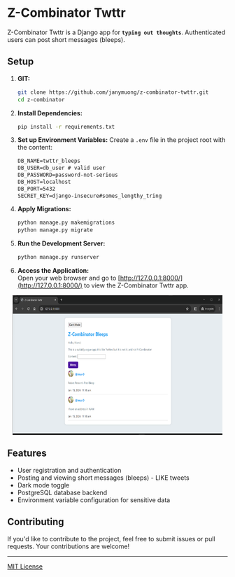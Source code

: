 # Z-Combinator Twttr

Z-Combinator Twttr is a Django app for __`typing out thoughts`__. Authenticated users can post short messages (bleeps).

## Setup

1. **GIT:**
   ```bash
   git clone https://github.com/janymuong/z-combinator-twttr.git
   cd z-combinator
   ```

2. **Install Dependencies:**
   ```bash
   pip install -r requirements.txt
   ```

3. **Set up Environment Variables:**
   Create a `.env` file in the project root with the content:
   ```env
   DB_NAME=twttr_bleeps
   DB_USER=db_user # valid user
   DB_PASSWORD=password-not-serious
   DB_HOST=localhost
   DB_PORT=5432
   SECRET_KEY=django-insecure#somes_lengthy_tring
   ```

4. **Apply Migrations:**
   ```bash
   python manage.py makemigrations
   python manage.py migrate
   ```

5. **Run the Development Server:**
   ```bash
   python manage.py runserver
   ```

6. **Access the Application:**  
   Open your web browser and go to [http://127.0.0.1:8000/](http://127.0.0.1:8000/) to view the Z-Combinator Twttr app.

<p align="center">
  <img align="center" src="./tweets/static/img/bleeps_index.png" height="320" width="480"/>
</p>

## Features

- User registration and authentication
- Posting and viewing short messages (bleeps) - LIKE tweets
- Dark mode toggle
- PostgreSQL database backend
- Environment variable configuration for sensitive data

## Contributing

If you'd like to contribute to the project, feel free to submit issues or pull requests. Your contributions are welcome!

---
[MIT License](LICENSE)